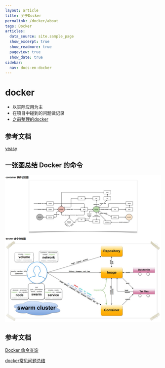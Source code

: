 ```yaml
---
layout: article
title: 关于Docker
permalink: /docker/about
tags: Docker
articles:
  data_source: site.sample_page
  show_excerpt: true
  show_readmore: true
  pageview: true
  show_date: true
sidebar:
  nav: docs-en-docker
---
```


# docker

- 以实际应用为主
- 在项目中碰到的问题做记录
- [之前整理的docker](https://github.com/minplemon/tool/tree/master/Docker)

## 参考文档
[yeasy](https://yeasy.gitbooks.io/docker_practice/)


## 一张图总结 Docker 的命令

![docker命令](/assets/images/docker/cmd_logic.png)

## 参考文档
[Docker 命令查询](https://yeasy.gitbooks.io/docker_practice/appendix/command/)

[docker常见问题总结](https://yeasy.gitbooks.io/docker_practice/appendix/faq/)
